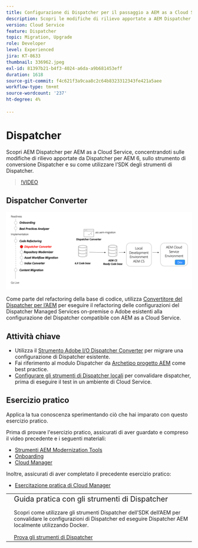 ```yaml
---
title: Configurazione di Dispatcher per il passaggio a AEM as a Cloud Service
description: Scopri le modifiche di rilievo apportate a AEM Dispatcher per AEM as a Cloud Service, lo strumento di conversione Dispatcher e come utilizzare l’SDK degli strumenti di Dispatcher.
version: Cloud Service
feature: Dispatcher
topic: Migration, Upgrade
role: Developer
level: Experienced
jira: KT-8633
thumbnail: 336962.jpeg
exl-id: 81397b21-b4f3-4024-a6da-a9b681453eff
duration: 1618
source-git-commit: f4c621f3a9caa8c2c64b8323312343fe421a5aee
workflow-type: tm+mt
source-wordcount: '237'
ht-degree: 4%

---
```



# Dispatcher

Scopri AEM Dispatcher per AEM as a Cloud Service, concentrandoti sulle modifiche di rilievo apportate da Dispatcher per AEM 6, sullo strumento di conversione Dispatcher e su come utilizzare l’SDK degli strumenti di Dispatcher.

>[!VIDEO](https://video.tv.adobe.com/v/336962?quality=12&learn=on)

## Dispatcher Converter

![Dispatcher Converter](./assets/dispatcher-converter-diagram.png)

Come parte del refactoring della base di codice, utilizza [Convertitore del Dispatcher per l’AEM](https://experienceleague.adobe.com/docs/experience-manager-cloud-service/moving/refactoring-tools/dispatcher-transformation-utility-tools.html) per eseguire il refactoring delle configurazioni del Dispatcher Managed Services on-premise o Adobe esistenti alla configurazione del Dispatcher compatibile con AEM as a Cloud Service.

## Attività chiave

+ Utilizza il [Strumento Adobe I/O Dispatcher Converter](https://github.com/adobe/aio-cli-plugin-aem-cloud-service-migration#aio-aem-migrationdispatcher-converter) per migrare una configurazione di Dispatcher esistente.
+ Fai riferimento al modulo Dispatcher da [Archetipo progetto AEM](https://github.com/adobe/aem-project-archetype/tree/develop/src/main/archetype/dispatcher.cloud) come best practice.
+ [Configurare gli strumenti di Dispatcher locali](https://experienceleague.adobe.com/docs/experience-manager-learn/cloud-service/local-development-environment-set-up/dispatcher-tools.html?lang=it) per convalidare dispatcher, prima di eseguire il test in un ambiente di Cloud Service.

## Esercizio pratico

Applica la tua conoscenza sperimentando ciò che hai imparato con questo esercizio pratico.

Prima di provare l&#39;esercizio pratico, assicurati di aver guardato e compreso il video precedente e i seguenti materiali:

+ [Strumenti AEM Modernization Tools](./aem-modernization-tools.md)
+ [Onboarding](./onboarding.md)
+ [Cloud Manager](./cloud-manager.md)

Inoltre, assicurati di aver completato il precedente esercizio pratico:

+ [Esercitazione pratica di Cloud Manager](./cloud-manager.md#hands-on-exercise)

<table style="border-width:0">
    <tr>
        <td style="width:150px">
            <a  rel="noreferrer"
                target="_blank"
                href="https://github.com/adobe/aem-cloud-engineering-video-series-exercises/tree/session5-dispatcher#cloud-acceleration-bootcamp---session-5-dispatcher"><img alt="Esercitazione pratica archivio GitHub" src="./assets/github.png"/>
            </a>        
        </td>
        <td style="width:100%;margin-bottom:1rem;">
            <div style="font-size:1.25rem;font-weight:400;">Guida pratica con gli strumenti di Dispatcher</div>
            <p style="margin:1rem 0">
                Scopri come utilizzare gli strumenti Dispatcher dell’SDK dell’AEM per convalidare le configurazioni di Dispatcher ed eseguire Dispatcher AEM localmente utilizzando Docker.
            </p>
            <a  rel="noreferrer"
                target="_blank"
                href="https://github.com/adobe/aem-cloud-engineering-video-series-exercises/tree/session5-dispatcher#cloud-acceleration-bootcamp---session-5-dispatcher" class="spectrum-Button spectrum-Button--primary spectrum-Button--sizeM">
                <span class="spectrum-Button-label has-no-wrap has-text-weight-bold">Prova gli strumenti di Dispatcher</span>
            </a>
        </td>
    </tr>
</table>
